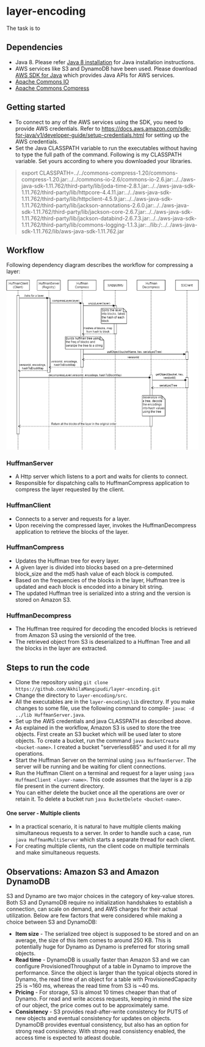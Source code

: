 # layer-encoding
The task is to 
## Dependencies
* Java 8. Please refer [Java 8 installation](https://www.javahelps.com/2015/03/install-oracle-jdk-in-ubuntu.html "Java 8 installation") for Java installation instructions.
* AWS services like S3 and DynamoDB have been used. Please download [AWS SDK for Java](https://sdk-for-java.amazonwebservices.com/latest/aws-java-sdk.zip "AWS SDK for Java") which provides Java APIs for AWS services.
* [Apache Commons IO](http://www.trieuvan.com/apache//commons/io/binaries/commons-io-2.6-bin.zip "Apache Commons IO")
* [Apache Commons Compress](http://mirror.cc.columbia.edu/pub/software/apache//commons/compress/binaries/commons-compress-1.20-bin.zip "Apache Commons Compress")

## Getting started
* To connect to any of the AWS services using the SDK, you need to provide AWS credentials. Refer to https://docs.aws.amazon.com/sdk-for-java/v1/developer-guide/setup-credentials.html for setting up the AWS credentials.
* Set the Java CLASSPATH variable to run the executables without having to type the full path of the command. Following is my CLASSPATH variable. Set yours according to where you downloaded your libraries.
> export CLASSPATH=../../commons-compress-1.20/commons-compress-1.20.jar:../../commons-io-2.6/commons-io-2.6.jar:../../aws-java-sdk-1.11.762/third-party/lib/joda-time-2.8.1.jar:../../aws-java-sdk-1.11.762/third-party/lib/httpcore-4.4.11.jar:../../aws-java-sdk-1.11.762/third-party/lib/httpclient-4.5.9.jar:../../aws-java-sdk-1.11.762/third-party/lib/jackson-annotations-2.6.0.jar:../../aws-java-sdk-1.11.762/third-party/lib/jackson-core-2.6.7.jar:../../aws-java-sdk-1.11.762/third-party/lib/jackson-databind-2.6.7.3.jar:../../aws-java-sdk-1.11.762/third-party/lib/commons-logging-1.1.3.jar:../lib:/:../../aws-java-sdk-1.11.762/lib/aws-java-sdk-1.11.762.jar
## Workflow
Following dependency diagram describes the workflow for compressing a layer:

![alt text](https://github.com/AkhilaMangipudi/layer-encoding/blob/master/serverless_uml.png?raw=true)

### HuffmanServer ###
* A Http server which listens to a port and waits for clients to connect.
* Responsible for dispatching calls to HuffmanCompress application to compress the layer requested by the client.

### HuffmanClient ###
* Connects to a server and requests for a layer.
* Upon receiving the compressed layer, invokes the HuffmanDecompress application to retrieve the blocks of the layer.

### HuffmanCompress ###
* Updates the Huffman tree for every layer.
* A given layer is divided into blocks based on a pre-determined block_size and the md5 hash value of each block is computed.
* Based on the frequencies of the blocks in the layer, Huffman tree is updated and each block is encoded into a binary bit string.
* The updated Huffman tree is serialized into a string and the version is stored on Amazon S3.

### HuffmanDecompress ###
* The Huffman tree required for decoding the encoded blocks is retrieved from Amazon S3 using the versionId of the tree.
* The retrieved object from S3 is deserialized to a Huffman Tree and all the blocks in the layer are extracted.

## Steps to run the code ##
* Clone the repository using `git clone https://github.com/AkhilaMangipudi/layer-encoding.git`
* Change the directory to `layer-encoding/src`.
* All the executables are in the `layer-encoding\lib` directory. If you make changes to some file, use the following command to compile- `javac -d ../lib HuffmanServer.java`.
* Set up the AWS credentials and java CLASSPATH as described above.
* As explained in the workflow, Amazon S3 is used to store the tree objects. First create an S3 bucket which will be used later to store objects. To create a bucket, run the command `java BucketCreate <bucket-name>`. I created a bucket "serverless685" and used it for all my operations.
* Start the Huffman Server on the terminal using `java HuffmanServer`. The server will be running and be waiting for client connections.
* Run the Huffman Client on a terminal and request for a layer using `java HuffmanClient <layer-name>`. This code assumes that the layer is a zip file present in the current directory.
* You can either delete the bucket once all the operations are over or retain it. To delete a bucket run `java BucketDelete <bucket-name>`.
#### One server - Multiple clients ####
* In a practical scenario, it is natural to have multiple clients making simultaneous requests to a server. In order to handle such a case, run `java HuffmanMultiServer` which starts a separate thread for each client. 
* For creating multiple clients, run the client code on multiple terminals and make simultaneous requests.

## Observations: Amazon S3 and Amazon DynamoDB ##
S3 and Dynamo are two major choices in the category of key-value stores. Both S3 and DynamoDB require no initialization handshakes to establish a connection, can scale on demand, and AWS charges for their actual utilization. Below are few factors that were considered while making a choice between S3 and DynamoDB:
* **Item size** - The serialized tree object is supposed to be stored and on an average, the size of this item comes to around 250 KB. This is potentially huge for Dynamo as Dynamo is preferred for storing small objects.
* **Read time** - DynamoDB is usually faster than Amazon S3 and we can configure ProvisionedThroughput of a table in Dynamo to improve the performance. Since the object is larger than the typical objects stored in Dynamo, the read time of an object for a table with ProvisionedCapacity 25 is ~160 ms, whereas the read time from S3 is ~40 ms.
* **Pricing** - For storage, S3 is almost 10 times cheaper than that of Dynamo. For read and write access requests, keeping in mind the size of our object, the price comes out to be approximately same.
* **Consistency** - S3 provides read-after-write consistency for PUTS of new objects and eventual consistency for updates on objects. DynamoDB provides eventual consistency, but also has an option for strong read consistency. With strong read consistency enabled, the access time is expected to atleast double.
